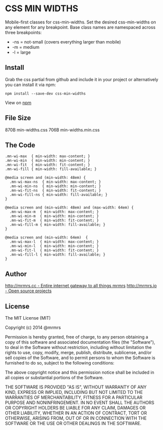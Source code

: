 # CSS MIN WIDTHS

  Mobile-first classes for css-min-widths.
  Set the desired css-min-widths on any element for any breakpoint.
  Base class names are namespaced across three breakpoints:

*  -ns = not-small (covers everything larger than mobile)
*  -m  = medium
*  -l  = large

## Install
Grab the css partial from github and include it in your project or alternatively
you can install it via npm:
```
npm install --save-dev css-min-widths
```
View on [npm](https://www.npmjs.org/package/css-min-widths)


## File Size

870B min-widths.css
706B min-widths.min.css

## The Code
```
.mn-wi-max  { min-width: max-content; }
.mn-wi-min  { min-width: min-content; }
.mn-wi-fit  { min-width: fit-content; }
.mn-wi-fill { min-width: fill-available; }

@media screen and (min-width: 48em) {
  .mn-wi-max-ns  { min-width: max-content; }
  .mn-wi-min-ns  { min-width: min-content; }
  .mn-wi-fit-ns  { min-width: fit-content; }
  .mn-wi-fill-ns { min-width: fill-available; }
}

@media screen and (min-width: 48em) and (max-width: 64em) {
  .mn-wi-max-m  { min-width: max-content; }
  .mn-wi-min-m  { min-width: min-content; }
  .mn-wi-fit-m  { min-width: fit-content; }
  .mn-wi-fill-m { min-width: fill-available; }
}

@media screen and (min-width: 64em)  {
  .mn-wi-max-l  { min-width: max-content; }
  .mn-wi-min-l  { min-width: min-content; }
  .mn-wi-fit-l  { min-width: fit-content; }
  .mn-wi-fill-l { min-width: fill-available; }
}

```

## Author

[http://mrmrs.cc - Entire internet gateway to all things mrmrs](http://mrmrs.cc)
[http://mrmrs.io - Open source projects](http://mrmrs.io)

## License

The MIT License (MIT)

Copyright (c) 2014 @mrmrs

Permission is hereby granted, free of charge, to any person obtaining a copy
of this software and associated documentation files (the "Software"), to deal
in the Software without restriction, including without limitation the rights
to use, copy, modify, merge, publish, distribute, sublicense, and/or sell
copies of the Software, and to permit persons to whom the Software is
furnished to do so, subject to the following conditions:

The above copyright notice and this permission notice shall be included in
all copies or substantial portions of the Software.

THE SOFTWARE IS PROVIDED "AS IS", WITHOUT WARRANTY OF ANY KIND, EXPRESS OR
IMPLIED, INCLUDING BUT NOT LIMITED TO THE WARRANTIES OF MERCHANTABILITY,
FITNESS FOR A PARTICULAR PURPOSE AND NONINFRINGEMENT. IN NO EVENT SHALL THE
AUTHORS OR COPYRIGHT HOLDERS BE LIABLE FOR ANY CLAIM, DAMAGES OR OTHER
LIABILITY, WHETHER IN AN ACTION OF CONTRACT, TORT OR OTHERWISE, ARISING FROM,
OUT OF OR IN CONNECTION WITH THE SOFTWARE OR THE USE OR OTHER DEALINGS IN
THE SOFTWARE.

